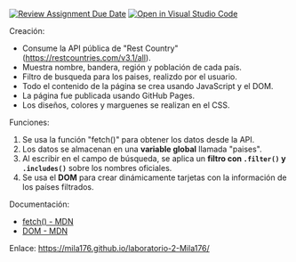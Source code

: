 [![Review Assignment Due Date](https://classroom.github.com/assets/deadline-readme-button-22041afd0340ce965d47ae6ef1cefeee28c7c493a6346c4f15d667ab976d596c.svg)](https://classroom.github.com/a/RxH6bTkq)
[![Open in Visual Studio Code](https://classroom.github.com/assets/open-in-vscode-2e0aaae1b6195c2367325f4f02e2d04e9abb55f0b24a779b69b11b9e10269abc.svg)](https://classroom.github.com/online_ide?assignment_repo_id=19601113&assignment_repo_type=AssignmentRepo)

Creación:

- Consume la API pública de "Rest Country" (https://restcountries.com/v3.1/all).
- Muestra nombre, bandera, región y población de cada país.
- Filtro de busqueda para los paises, realizdo por el usuario. 
- Todo el contenido de la página se crea usando JavaScript y el DOM.
- La página fue publicada usando GitHub Pages.
- Los diseños, colores y marguenes se realizan en el CSS. 

Funciones:

1. Se usa la función "fetch()" para obtener los datos desde la API.
2. Los datos se almacenan en una **variable global** llamada "paises".
3. Al escribir en el campo de búsqueda, se aplica un **filtro con `.filter()` y `.includes()`** sobre los nombres oficiales.
4. Se usa el **DOM** para crear dinámicamente tarjetas con la información de los países filtrados.

Documentación: 
- [fetch() - MDN](https://developer.mozilla.org/es/docs/Web/API/Fetch_API)
- [DOM - MDN](https://developer.mozilla.org/es/docs/Web/API/Document_Object_Model)

Enlace:
https://mila176.github.io/laboratorio-2-Mila176/

